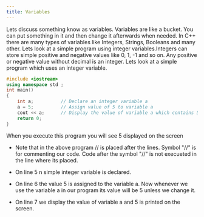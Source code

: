 ```yaml
---
title: Variables
---
```


Lets discuss something know as variables. Variables are like a bucket. You can put something in it and then change it 
afterwards when needed.
In C++ there are many types of variables like Integers, Strings, Booleans and many other.
Lets look at a simple program using integer variables.Integers can store simple positive and negative values like 0, 1, -1 
and so on. Any positive or negative value without decimal is an integer. Lets look at a simple program which uses an integer 
variable.

```C++
#include <iostream>
using namespace std ;
int main()
{
    int a;          // Declare an integer variable a
    a = 5;          // Assign value of 5 to variable a
    cout << a;      // Display the value of variable a which contains 5
    return 0;
}
```
When you execute this program you will see 5 displayed on the screen

* Note that in the above program // is placed after the lines. Symbol "//" is for commenting our code. Code after the symbol
  "//" is not execueted in the line where its placed.

* On line 5 n simple integer variable is declared.
* On line 6 the value 5 is assigned to the variable a. Now whenever we use the variable a in our program its value will be 5
  unless we change it.
* On line 7 we display the value of variable a and 5 is printed on the screen.

